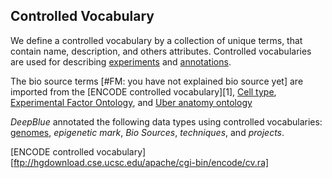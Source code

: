 ## Controlled Vocabulary
We define a controlled vocabulary by a collection of unique terms, that contain name, description, and others attributes.
Controlled vocabularies are used for describing [experiments](02-01-experiments.md) and [annotations](02-02-annotations.md).

The bio source terms [#FM: you have not explained bio source yet] are imported from the [ENCODE controlled vocabulary][1], [Cell type](http://www.ontobee.org/browser/index.php?o=CL), [Experimental Factor Ontology](http://www.ontobee.org/browser/index.php?o=EFO), and [Uber anatomy ontology](http://www.ontobee.org/browser/index.php?o=UBERON)

*DeepBlue* annotated the following data types using controlled vocabularies: [genomes](02-04-genomes.md), *epigenetic mark*, *Bio Sources*, *techniques*, and *projects*.


[ENCODE controlled vocabulary][ftp://hgdownload.cse.ucsc.edu/apache/cgi-bin/encode/cv.ra] 
